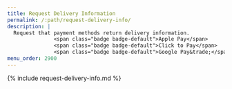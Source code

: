 ```yaml
---
title: Request Delivery Information
permalink: /:path/request-delivery-info/
description: |
  Request that payment methods return delivery information.
               <span class="badge badge-default">Apple Pay</span>
               <span class="badge badge-default">Click to Pay</span>
               <span class="badge badge-default">Google Pay&trade;</span>
menu_order: 2900
---
```


{% include request-delivery-info.md %}

